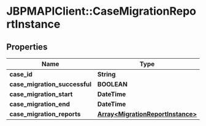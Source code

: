 # JBPMAPIClient::CaseMigrationReportInstance

## Properties
Name | Type | Description | Notes
------------ | ------------- | ------------- | -------------
**case_id** | **String** |  | [optional] 
**case_migration_successful** | **BOOLEAN** |  | [optional] 
**case_migration_start** | **DateTime** |  | [optional] 
**case_migration_end** | **DateTime** |  | [optional] 
**case_migration_reports** | [**Array&lt;MigrationReportInstance&gt;**](MigrationReportInstance.md) |  | [optional] 


